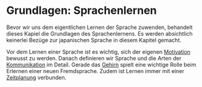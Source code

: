 # Grundlagen: Sprachenlernen

Bevor wir uns dem eigentlichen Lernen der Sprache zuwenden, behandelt dieses Kapiel die Grundlagen des Sprachenlernens.
Es werden absichtlich keinerlei Bezüge zur japanischen Sprache in diesem Kapitel gemacht.

Vor dem Lernen einer Sprache ist es wichtig, sich der eigenen [Motivation](./motivation.md) bewusst zu werden.
Danach definieren wir Sprache und die Arten der [Kommunikation](./kommunikation.md) im Detail.
Gerade das [Gehirn](./gehirn.md) spielt eine wichtige Rolle beim Erlernen einer neuen Fremdsprache.
Zudem ist Lernen immer mit einer [Zeitplanung](./zeitplanung.md) verbunden.
